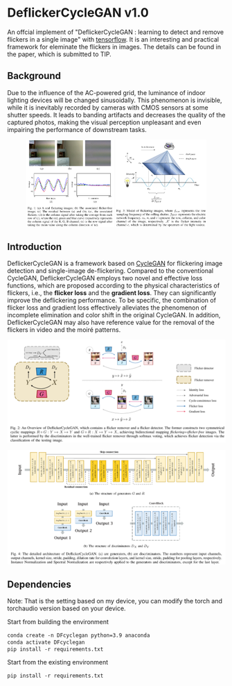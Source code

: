 # **DeflickerCycleGAN v1.0**
An offcial implement of "DeflickerCycleGAN : learning to detect and remove flickers in a single image" with [tensorflow](https://www.tensorflow.org/).
It is an interesting and practical framework for eleminate the flickers in images. The details can be found in the paper, which is submitted to TIP.

## **Background**
Due to the influence of the AC-powered grid, the luminance of indoor lighting devices will be changed sinusoidally. This phenomenon is invisible, while it is inevitably
recorded by cameras with CMOS sensors at some shutter speeds. It leads to banding artifacts and decreases the quality of the captured photos, making the visual
perception unpleasant and even impairing the performance of downstream tasks.

<div align=center><img src="/Figs/flicker.png" width="40.2%" alt=""/>  <img src="/Figs/reason.png" width="41.97%" alt=""/></div>

## **Introduction**
DeflickerCycleGAN is a framework based on [CycleGAN](https://arxiv.org/pdf/1703.10593.pdf) for flickering image detection and single-image de-flickering. Compared to the conventional CycleGAN, DeflickerCycleGAN employs two novel and effective loss functions, which are proposed according to the physical characteristics of flickers, i.e., the **flicker loss** and the **gradient loss**. They can significantly improve the deflickering performance. To be specific, the combination of flicker loss and gradient loss effectively alleviates the phenomenon of incomplete elimination and color shift in the original CycleGAN. In addition, DeflickerCycleGAN may also have reference value for the removal of the flickers in video and the moiré patterns.

![Overviwes of DeflickerCycleGAN](/Figs/framework.png)

![Overviwes of DeflickerCycleGAN](/Figs/model.png)

## Dependencies
Note: That is the setting based on my device, you can modify the torch and torchaudio version based on your device.

Start from building the environment
```
conda create -n DFcyclegan python=3.9 anaconda
conda activate DFcyclegan
pip install -r requirements.txt
```

Start from the existing environment
```
pip install -r requirements.txt
```
